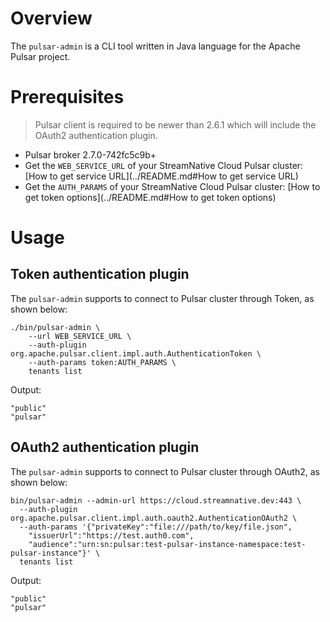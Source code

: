# Overview

The `pulsar-admin` is a CLI tool written in Java language for the Apache Pulsar project.

# Prerequisites

> Pulsar client is required to be newer than 2.6.1 which will include the OAuth2 authentication plugin.

- Pulsar broker 2.7.0-742fc5c9b+
- Get the `WEB_SERVICE_URL` of your StreamNative Cloud Pulsar cluster: [How to get service URL](../README.md#How to get service URL)
- Get the `AUTH_PARAMS` of your StreamNative Cloud Pulsar cluster: [How to get token options](../README.md#How to get token options)

# Usage

## Token authentication plugin

The `pulsar-admin` supports to connect to Pulsar cluster through Token, as shown below:

```shell script
./bin/pulsar-admin \
    --url WEB_SERVICE_URL \
    --auth-plugin org.apache.pulsar.client.impl.auth.AuthenticationToken \
    --auth-params token:AUTH_PARAMS \
    tenants list
```

Output:

```text
"public"
"pulsar"
```

## OAuth2 authentication plugin

The `pulsar-admin` supports to connect to Pulsar cluster through OAuth2, as shown below:

```shell script
bin/pulsar-admin --admin-url https://cloud.streamnative.dev:443 \
  --auth-plugin org.apache.pulsar.client.impl.auth.oauth2.AuthenticationOAuth2 \
  --auth-params '{"privateKey":"file:///path/to/key/file.json",
    "issuerUrl":"https://test.auth0.com",
    "audience":"urn:sn:pulsar:test-pulsar-instance-namespace:test-pulsar-instance"}' \
  tenants list
```

Output:

```text
"public"
"pulsar"
```
